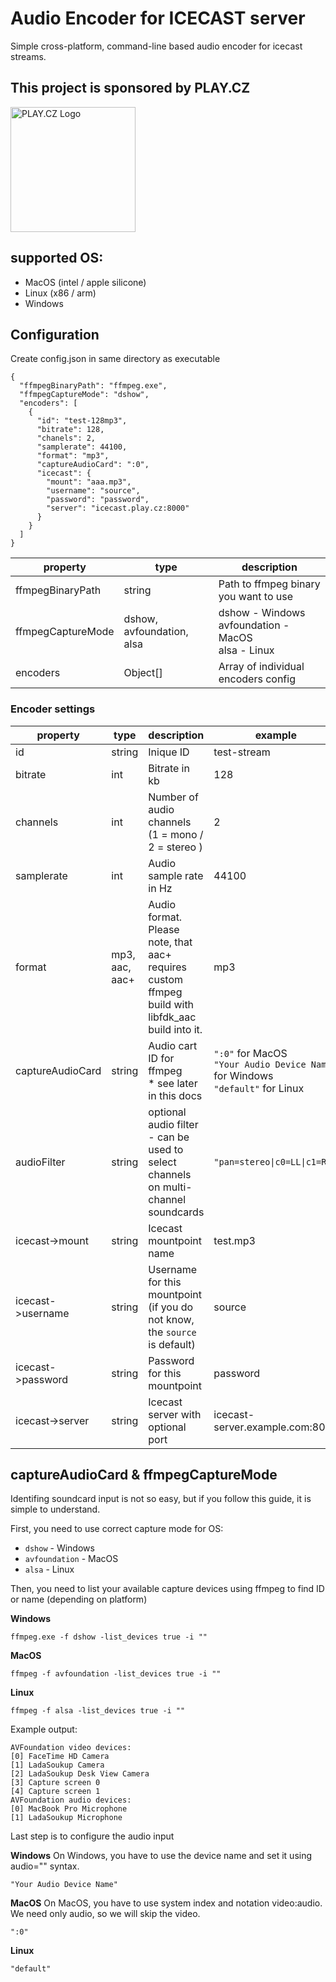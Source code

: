 # Audio Encoder for ICECAST server

Simple cross-platform, command-line based audio encoder for icecast streams.

## This project is sponsored by PLAY.CZ

<img src="https://www.play.cz/wp-content/uploads/2025/04/playcz_logo_hires.png" alt="PLAY.CZ Logo" width="200px">

## supported OS:

- MacOS (intel / apple silicone)
- Linux (x86 / arm)
- Windows

## Configuration

Create config.json in same directory as executable

```
{
  "ffmpegBinaryPath": "ffmpeg.exe",
  "ffmpegCaptureMode": "dshow",
  "encoders": [
    {
      "id": "test-128mp3",
      "bitrate": 128,
      "chanels": 2,
      "samplerate": 44100,
      "format": "mp3",
      "captureAudioCard": ":0",
      "icecast": {
        "mount": "aaa.mp3",
        "username": "source",
        "password": "password",
        "server": "icecast.play.cz:8000"
      }
    }
  ]
}
```

| property          | type                      | description                                                   |
| ----------------- | ------------------------- | ------------------------------------------------------------- |
| ffmpegBinaryPath  | string                    | Path to ffmpeg binary you want to use                         |
| ffmpegCaptureMode | dshow, avfoundation, alsa | dshow - Windows <br/> avfoundation - MacOS <br/> alsa - Linux |
| encoders          | Object[]                  | Array of individual encoders config                           |

### Encoder settings

| property          | type           | description                                                                                      | example                                                                                   |
| ----------------- | -------------- | ------------------------------------------------------------------------------------------------ | ----------------------------------------------------------------------------------------- |
| id                | string         | Inique ID                                                                                        | test-stream                                                                               |
| bitrate           | int            | Bitrate in kb                                                                                    | 128                                                                                       |
| channels          | int            | Number of audio channels (1 = mono / 2 = stereo )                                                | 2                                                                                         |
| samplerate        | int            | Audio sample rate in Hz                                                                          | 44100                                                                                     |
| format            | mp3, aac, aac+ | Audio format. Please note, that aac+ requires custom ffmpeg build with libfdk_aac build into it. | mp3                                                                                       |
| captureAudioCard  | string         | Audio cart ID for ffmpeg <br/> \* see later in this docs                                         | `":0"` for MacOS <br/> `"Your Audio Device Name"` for Windows <br/> `"default"` for Linux |
| audioFilter       | string         | optional audio filter - can be used to select channels on multi-channel soundcards               | `"pan=stereo\|c0=LL\|c1=RR"`                                                              |
| icecast->mount    | string         | Icecast mountpoint name                                                                          | test.mp3                                                                                  |
| icecast->username | string         | Username for this mountpoint (if you do not know, the `source` is default)                       | source                                                                                    |
| icecast->password | string         | Password for this mountpoint                                                                     | password                                                                                  |
| icecast->server   | string         | Icecast server with optional port                                                                | icecast-server.example.com:8080                                                           |

## captureAudioCard & ffmpegCaptureMode

Identifing soundcard input is not so easy, but if you follow this guide, it is simple to understand.

First, you need to use correct capture mode for OS:

- `dshow` - Windows
- `avfoundation` - MacOS
- `alsa` - Linux

Then, you need to list your available capture devices using ffmpeg to find ID or name (depending on platform)

**Windows**

```
ffmpeg.exe -f dshow -list_devices true -i ""
```

**MacOS**

```
ffmpeg -f avfoundation -list_devices true -i ""
```

**Linux**

```
ffmpeg -f alsa -list_devices true -i ""
```

Example output:

```
AVFoundation video devices:
[0] FaceTime HD Camera
[1] LadaSoukup Camera
[2] LadaSoukup Desk View Camera
[3] Capture screen 0
[4] Capture screen 1
AVFoundation audio devices:
[0] MacBook Pro Microphone
[1] LadaSoukup Microphone
```

Last step is to configure the audio input

**Windows**
On Windows, you have to use the device name and set it using audio="" syntax.

```
"Your Audio Device Name"
```

**MacOS**
On MacOS, you have to use system index and notation video:audio. We need only audio, so we will skip the video.

```
":0"
```

**Linux**

```
"default"
```
